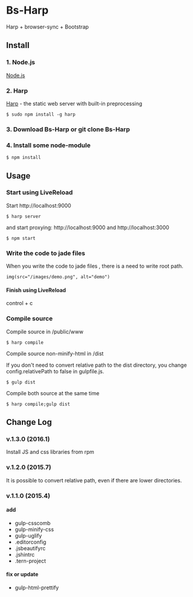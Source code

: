 # Bs-Harp

Harp + browser-sync + Bootstrap

## Install

### 1. Node.js

[Node.js](http://nodejs.org/)

### 2. Harp

[Harp](http://harpjs.com/) - the static web server with built-in preprocessing
```
$ sudo npm install -g harp
```

### 3. Download Bs-Harp or git clone Bs-Harp

### 4. Install some node-module
```
$ npm install
```

## Usage

### Start using LiveReload

Start http://localhost:9000

```
$ harp server
```

and start proxying: http://localhost:9000 and http://localhost:3000

```
$ npm start
```

### Write the code to jade files

When you write the code to jade files , there is a need to write root path.

```index.jade
img(src="/images/demo.png", alt="demo")
```

#### Finish using LiveReload

control + c

### Compile source

Compile source in /public/www

```
$ harp compile
```

Compile source non-minify-html in /dist

If you don't need to convert relative path to the dist directory, you change config.relativePath to false in gulpfile.js.

```
$ gulp dist
```

Compile both source at the same time
```
$ harp compile;gulp dist
```

## Change Log

### v.1.3.0 (2016.1)

Install JS and css libraries from rpm

### v.1.2.0 (2015.7)

It is possible to convert relative path, even if there are lower directories.

### v.1.1.0 (2015.4)

#### add
- gulp-csscomb
- gulp-minify-css
- gulp-uglify
- .editorconfig
- .jsbeautifyrc
- .jshintrc
- .tern-project

#### fix or update
- gulp-html-prettify
